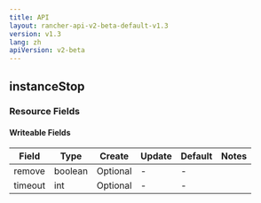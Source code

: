 ```yaml
---
title: API
layout: rancher-api-v2-beta-default-v1.3
version: v1.3
lang: zh
apiVersion: v2-beta
---
```


## instanceStop



### Resource Fields

#### Writeable Fields

Field | Type | Create | Update | Default | Notes
---|---|---|---|---|---
remove | boolean | Optional | - | - | 
timeout | int | Optional | - | - | 



<br>
